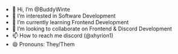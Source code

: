 - 👋 Hi, I’m @BuddyWinte
- 👀 I’m interested in Software Development
- 🌱 I’m currently learning Frontend Development
- 💞️ I’m looking to collaborate on Frontend & Discord Development
- 📫 How to reach me discord (@xhyrion1)
- 😄 Pronouns: They/Them
